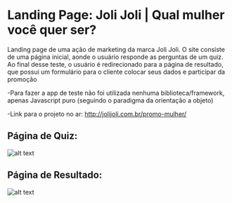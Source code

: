 # Landing Page: Joli Joli | Qual mulher você quer ser?

Landing page de uma ação de marketing da marca Joli Joli. O site consiste de uma página inicial, aonde o usuário responde as perguntas de um quiz. Ao final desse teste, o usuário é redirecionado para a página de resultado, que possui um formulário para o cliente colocar seus dados e participar da promoção

-Para fazer a app de teste não foi utilizada nenhuma biblioteca/framework, apenas Javascript puro (seguindo o paradigma da orientação a objeto)

-Link para o projeto no ar: http://jolijoli.com.br/promo-mulher/

## Página de Quiz:

![alt text](http://www.jolijoli.com.br/wp-content/uploads/2018/03/pagina_teste-1.jpg)

## Página de Resultado:

![alt text](http://homolog.tfs.com.br/wp-content/uploads/2018/03/pagina_resultado.jpg)
